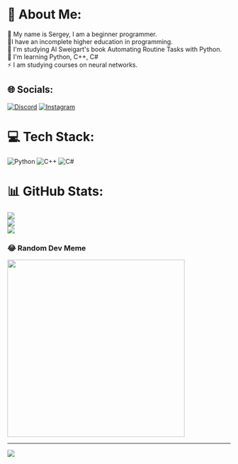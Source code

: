 # 💫 About Me:
🔭 My name is Sergey, I am a beginner programmer.<br>🌱I have an incomplete higher education in programming.<br>🤝 I'm studying Al Sweigart's book Automating Routine Tasks with Python.<br>💬 I'm learning Python, C++, C#<br>⚡ I am studying courses on neural networks.<br>


## 🌐 Socials:
[![Discord](https://img.shields.io/badge/Discord-%237289DA.svg?logo=discord&logoColor=white)](https://discord.gg/polovoyagressor) [![Instagram](https://img.shields.io/badge/Instagram-%23E4405F.svg?logo=Instagram&logoColor=white)](https://instagram.com/paren_iz_alupki_) 

# 💻 Tech Stack:
![Python](https://img.shields.io/badge/python-3670A0?style=for-the-badge&logo=python&logoColor=ffdd54) ![C++](https://img.shields.io/badge/c++-%2300599C.svg?style=for-the-badge&logo=c%2B%2B&logoColor=white) ![C#](https://img.shields.io/badge/c%23-%23239120.svg?style=for-the-badge&logo=c-sharp&logoColor=white)
# 📊 GitHub Stats:
![](https://github-readme-stats.vercel.app/api?username=sromanov103&theme=react&hide_border=false&include_all_commits=true&count_private=true)<br/>
![](https://github-readme-streak-stats.herokuapp.com/?user=sromanov103&theme=react&hide_border=false)<br/>
![](https://github-readme-stats.vercel.app/api/top-langs/?username=sromanov103&theme=react&hide_border=false&include_all_commits=true&count_private=true&layout=compact)

### 😂 Random Dev Meme
<img src='https://randommeme-five.vercel.app/' style="height: 400px;"/>

---
[![](https://visitcount.itsvg.in/api?id=sromanov103&icon=8&color=8)](https://visitcount.itsvg.in)

<!-- Proudly created with GPRM ( https://gprm.itsvg.in ) -->
